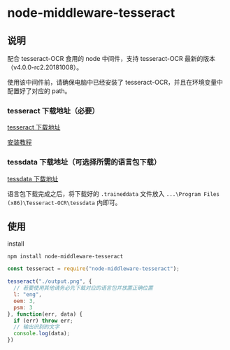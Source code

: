 # node-middleware-tesseract

## 说明

配合 tesseract-OCR 食用的 node 中间件，支持 tesseract-OCR 最新的版本（v4.0.0-rc2.20181008）。

使用该中间件前，请确保电脑中已经安装了 tesseract-OCR，并且在环境变量中配置好了对应的 path。

### tesseract 下载地址（必要）
[tesseract 下载地址](https://github.com/tesseract-ocr/tesseract/wiki/Downloads "tesseract 下载")

[安装教程](https://jingyan.baidu.com/article/219f4bf788addfde442d38fe.html "安装教程")

### tessdata 下载地址（可选择所需的语言包下载）

[tessdata 下载地址](https://github.com/tesseract-ocr/tessdata "语言包下载")

语言包下载完成之后，将下载好的 `.traineddata` 文件放入 `...\Program Files (x86)\Tesseract-OCR\tessdata` 内即可。

## 使用

install
```
npm install node-middleware-tesseract
```

```javascript
const tesseract = require("node-middleware-tesseract");

tesseract("./output.png", {
  // 若要使用其他请务必先下载对应的语言包并放置正确位置
  l: "eng",
  oem: 3,
  psm: 3
}, function(err, data) {
  if (err) throw err;
  // 输出识别的文字
  console.log(data);
})
```